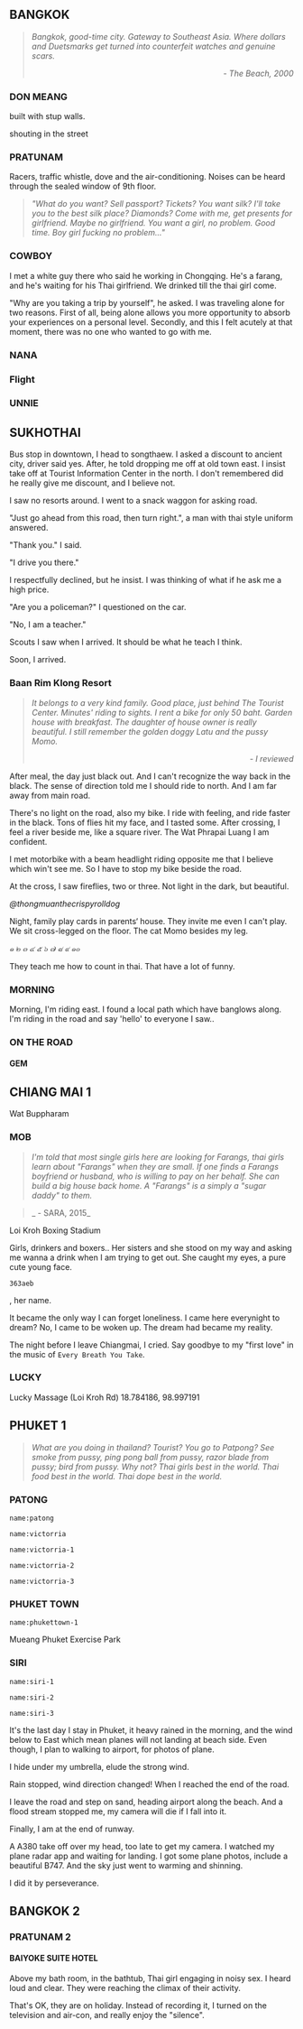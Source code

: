 ## BANGKOK

> _Bangkok, good-time city. Gateway to Southeast Asia. Where dollars and Duetsmarks get turned into counterfeit watches and genuine scars._
> <div style="text-align: right"><em>- The Beach, 2000</em></div>

### DON MEANG

<a-flight flight="FD2557" departure="CKG" departure-time="2013-10-08 11:10" destination="DMK" arrive-time="2013-10-08 13:20"></a-flight>

<a-map driving="13.9181208,100.6009837,A1 Bus|13.802285,100.5545711,Mo Chit"></a-map>

built with stup walls.

shouting in the street

### PRATUNAM

<a-hotel name="Baiyoke Suite Hotel" date="2013-10-09" nights="3" points="13.7530194,100.5373002"></a-hotel>

Racers, traffic whistle, dove and the air-conditioning.
Noises can be heard through the sealed window of 9th floor.

> _"What do you want? Sell passport? Tickets? You want silk? I'll take you to the best silk place? Diamonds? Come with me, get presents for girlfriend. Maybe no girlfriend. You want a girl, no problem. Good time. Boy girl fucking no problem..."_

### COWBOY

I met a white guy there who said he working in Chongqing. He's a farang, and he's waiting for his Thai girlfriend.
We drinked till the thai girl come.

"Why are you taking a trip by yourself", he asked.
I was traveling alone for two reasons. First of all, being alone allows you more opportunity to absorb your experiences on a personal level. Secondly, and this I felt acutely at that moment, there was no one who wanted to go with me.

### NANA

### Flight

<a-map walking="13.7284643,100.5339654,Sala Daeng|13.7275959,100.5336985,Flight Experience"></a-map>

### UNNIE

<a-map walking="13.7377986,100.5171146,Hua Lamphong|13.7408755,100.5175149,.|13.7423625,100.5064562,China Town"></a-map>

<a-secret name="unnie"></a-secret>

<a-secret name="body2body"></a-secret>

## SUKHOTHAI

<a-map driving="13.813143,100.548074,Mo Chit Bus Station|17.014624,99.812901,Sukhothai Bus Terminal"></a-map>

Bus stop in downtown, I head to songthaew.
I asked a discount to ancient city, driver said yes.
After, he told dropping me off at old town east.
I insist take off at Tourist Information Center in the north.
I don't remembered did he really give me discount, and I believe not.

I saw no resorts around.
I went to a snack waggon for asking road.

"Just go ahead from this road, then turn right.",
a man with thai style uniform answered.

"Thank you." I said.

"I drive you there."

I respectfully declined, but he insist.
I was thinking of what if he ask me a high price.

"Are you a policeman?" I questioned on the car.

"No, I am a teacher."

Scouts I saw when I arrived.
It should be what he teach I think.

Soon, I arrived.

<a-map driving="17.030496,99.702936,Tourist Information Center|17.032004,99.702915|17.031670,99.706329,Baan Rim Klong Resort"></a-map>

### Baan Rim Klong Resort

> _It belongs to a very kind family._
> _Good place, just behind The Tourist Center._
> _Minutes' riding to sights._
> _I rent a bike for only 50 baht._
> _Garden house with breakfast._
> _The daughter of house owner is really beautiful._
> _I still remember the golden doggy Latu and the pussy Momo._
> <div style="text-align: right"><em>- I reviewed</em></div>

<a-hotel name="Baan Rim Klong Resort" date="2013-10-12" nights="2" points="17.031670,99.706329"></a-hotel>

After meal, the day just black out. And I can't recognize the way back in the black. The sense of direction told me I should ride to north. And I am far away from main road.

There's no light on the road, also my bike. I ride with feeling, and ride faster in the black. Tons of flies hit my face, and I tasted some. After crossing, I feel a river beside me, like a square river. The Wat Phrapai Luang I am confident.

I met motorbike with a beam headlight riding opposite me that I believe which win't see me. So I have to stop my bike beside the road.

At the cross, I saw fireflies, two or three. Not light in the dark, but beautiful.

<a-map walking="17.022397,99.687335,Restaurant|17.031913,99.702393,Fireflies|17.031670,99.706329,Baan Rim Klong Resort"></a-map>

_@thongmuanthecrispyrolldog_

Night, family play cards in parents‘ house.
They invite me even I can't play.
We sit cross-legged on the floor.
The cat Momo besides my leg.

_๑ ๒ ๓ ๔ ๕ ๖ ๗ ๘ ๙ ๑๐_

They teach me how to count in thai.
That have a lot of funny.

### MORNING

Morning, I'm riding east.
I found a local path which have banglows along.
I'm riding in the road and say 'hello' to everyone I saw..

<a-map walking="17.031670,99.706329,Baan Rim Klong Resort|17.0247242,99.7038567,North Gate|17.018468,99.710928,7-Eleven"></a-map>

### ON THE ROAD

<a-map driving="17.018732,99.712043,Wintour Bus Station|18.799716,99.017627,Chiang Mai Bus Terminal 3"></a-map>

#### GEM

## CHIANG MAI 1

<a-map walking="18.7964248,98.9940416,Royal Panerai Hotel|18.799951020249672,98.99499109404816|18.799282633655636,98.99798262641798|18.796672396049598,98.99682391219142|18.794726140240503,98.99898564451506|18.794685513174347,98.9964965546485|18.792156459649465,98.9976552688751|18.791294906412276,99.00110060396615|18.789749252874948,98.99644291037642|18.789984231751554,98.99322927281824,Baan klang vieng Tour|18.7964248,98.9940416,Royal Panerai Hotel"></a-map>

<a-map points="18.7879872,98.9983752,16"></a-map>

Wat Buppharam

### MOB

<a-hotel name="Tapae Place Hotel" date="2013-10-17" points="18.7878819,98.9973679"></a-hotel>

<a-hotel name="Star Hotel Chiang Mai" date="2013-10-18" points="18.7828211,98.999133"></a-hotel>

> _I'm told that most single girls here are looking for Farangs,
thai girls learn about "Farangs" when they are small.
If one finds a Farangs boyfriend or husband, who is willing to pay on her behalf.
She can build a big house back home. A "Farangs" is a simply a "sugar daddy" to them._

> _ - SARA, 2015_

<a-map points="18.7840584,98.9978128,16"></a-map>

Loi Kroh Boxing Stadium

Girls, drinkers and boxers..
Her sisters and she stood on my way and asking me wanna a drink when I am trying to get out.
She caught my eyes, a pure cute young face.

```secret
363aeb
```
, her name.

<a-gallery :img="[{name:'mob-1.jpg',dir:'privacy'},{name:'mob-2.jpg',dir:'privacy'},{name:'mob-3.jpg',dir:'privacy'}]"></a-gallery>

It became the only way I can forget loneliness.
I came here everynight to dream? No, I came to be woken up.
The dream had became my reality.

The night before I leave Chiangmai, I cried.
Say goodbye to my "first love" in the music of `Every Breath You Take`.

### LUCKY

Lucky Massage (Loi Kroh Rd)
18.784186, 98.997191

<a-flight flight="FD3162" departure="CNX" departure-time="2013-10-19 13:10" destination="HKT" arrive-time="2013-10-19 15:15"></a-flight>

## PHUKET 1

> _What are you doing in thailand? Tourist? You go to Patpong? See smoke from pussy, ping pong ball from pussy, razor blade from pussy; bird from pussy. Why not? Thai girls best in the world. Thai food best in the world. Thai dope best in the world._

### PATONG

<a-hotel name="Royal Crown Hotel & Palm Spa resort" date="2013-10-19" nights="1" points="7.893803,98.305505"></a-hotel>

<a-hotel name="I Dee Hotel" points="7.8818396,98.2929051"></a-hotel>

```<a-img>
name:patong
```

```<a-img>
name:victorria
```

```<a-img>
name:victorria-1
```

```<a-img>
name:victorria-2
```

```<a-img>
name:victorria-3
```

### PHUKET TOWN

<a-map driving="7.8877042,98.2913469, Patong Bus Station|7.8832076,98.3852828, Phuket Town Bus Terminal"></a-map>

```<a-img>
name:phukettown-1
```

Mueang Phuket Exercise Park

<a-map walking="7.8874035,98.3829377,Pattra Mansion by AKSARA Collection|7.892255,98.3807599,Tunk-ka Cafe"></a-map>

<a-map walking="7.8874035,98.3829377,Pattra Mansion by AKSARA Collection|7.87568737416754,98.38951519014194|7.876813902286469,98.39347413041617|7.8677293941849165,98.39725386383,Saphan Hin"></a-map>

### SIRI

<a-hotel name="Chill House Nai Yang" date="2013-10-27" nights="2" points="8.0920261,98.3019226"></a-hotel>

```<a-img>
name:siri-1
```

```<a-img>
name:siri-2
```

```<a-img>
name:siri-3
```

It's the last day I stay in Phuket, it heavy rained in the morning,
and the wind below to East which mean planes will not landing at beach side.
Even though, I plan to walking to airport, for photos of plane.

I hide under my umbrella, elude the strong wind.

Rain stopped, wind direction changed! When I reached the end of the road.

I leave the road and step on sand, heading airport along the beach.
And a flood stream stopped me, my camera will die if I fall into it.

<a-map walking="8.0920261,98.3019226,Chill House Nai Yang|8.092496,98.299101|8.101805,98.299957,↑walking alone beach" points="8.111834,98.302161"></a-map>

Finally, I am at the end of runway.

A A380 take off over my head, too late to get my camera.
I watched my plane radar app and waiting for landing.
I got some plane photos, include a beautiful B747.
And the sky just went to warming and shinning.

I did it by perseverance.

<a-flight flight="FD3020" departure="HKT" departure-time="2013-10-29 08:00" destination="DMK" arrive-time="2013-10-29 09:25"></a-flight>

## BANGKOK 2

### PRATUNAM 2

#### BAIYOKE SUITE HOTEL

<a-hotel name="Baiyoke Suite Hotel" date="2013-10-29" nights="2" points="13.7530194,100.5373002"></a-hotel>

Above my bath room, in the bathtub, Thai girl engaging in noisy sex. I heard loud and clear.
They were reaching the climax of their activity.

That's OK, they are on holiday.
Instead of recording it, I turned on the television and air-con, and really enjoy the "silence".

<a-map walking="13.7530194,100.5394889,Baiyoke Suite Hotel|13.7519761,100.531616,Ratchathewi"></a-map>

<a-flight flight="FD2550" departure="DMK" departure-time="2013-10-31 06:20" destination="CKG" arrive-time="2013-10-31 10:20"></a-flight>
